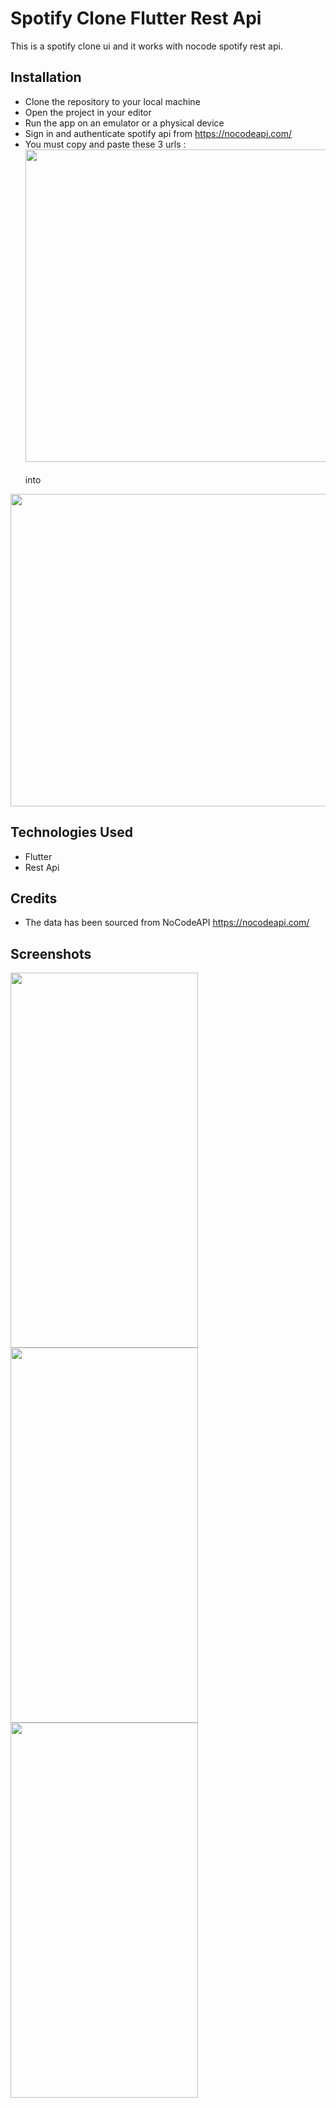 # Spotify Clone Flutter Rest Api

This is a spotify clone ui and it works with nocode spotify rest api. 

## Installation

- Clone the repository to your local machine
- Open the project in your editor
- Run the app on an emulator or a physical device
- Sign in and authenticate spotify api from https://nocodeapi.com/
- You must copy and paste these 3 urls : <br>
 <img src="https://github.com/Egemendokkodo/Spotify_Clone_FLUTTER_REST-API/assets/70278989/f46dd5f1-cf5d-45ec-9573-adad9a5294ed" width="500" height="500"><br> <br>
into 
<img src="https://github.com/Egemendokkodo/Spotify_Clone_FLUTTER_REST-API/assets/70278989/0f584f11-9bc7-4840-abba-cb02213f4d4a" width="800" height="500">


## Technologies Used

- Flutter
- Rest Api

## Credits
- The data has been sourced from NoCodeAPI https://nocodeapi.com/

## Screenshots
<div>
<img src="https://github.com/Egemendokkodo/Spotify_Clone_FLUTTER_REST-API/assets/70278989/91404c77-186b-4d53-8c58-d6769225aaa2" width="300" height="600">
<img src="https://github.com/Egemendokkodo/Spotify_Clone_FLUTTER_REST-API/assets/70278989/34d12fd6-1c13-4a0b-a536-e9f662387a24" width="300" height="600">
  <img src="https://github.com/Egemendokkodo/Spotify_Clone_FLUTTER_REST-API/assets/70278989/09dd0e50-48fd-4d43-9e15-10d8199d15c9" width="300" height="600">
  </div>

